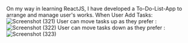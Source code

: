 On my way in learning ReactJS, I have developed a To-Do-List-App to arrange and manage user's works.
When User Add Tasks: ![Screenshot (321)](https://github.com/user-attachments/assets/279eb3f3-1c11-43bd-990a-46bab9294615)
User can move tasks up as they prefer :![Screenshot (322)](https://github.com/user-attachments/assets/39265502-c8c5-4fb7-bc56-2f84e5aac3a7)
User can move tasks down as they prefer :![Screenshot (323)](https://github.com/user-attachments/assets/4822fadd-bf38-410b-8eb5-6a059907a5f5)

